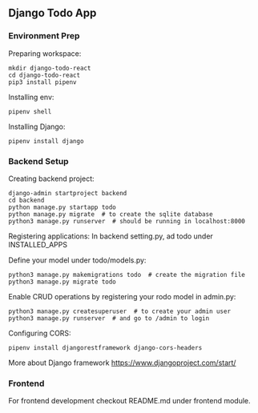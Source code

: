 ## Django Todo App

### Environment Prep

Preparing workspace:
```
mkdir django-todo-react
cd django-todo-react
pip3 install pipenv
```

Installing env:
```
pipenv shell
```

Installing Django:
```
pipenv install django
```

### Backend Setup

Creating backend project:
```
django-admin startproject backend
cd backend
python manage.py startapp todo
python manage.py migrate  # to create the sqlite database
python3 manage.py runserver  # should be running in localhost:8000
```

Registering applications:
In backend setting.py, ad todo under INSTALLED_APPS

Define your model under todo/models.py:
```
python3 manage.py makemigrations todo  # create the migration file
python3 manage.py migrate todo
```

Enable CRUD operations by registering your rodo model in admin.py:
```
python3 manage.py createsuperuser  # to create your admin user
python3 manage.py runserver  # and go to /admin to login
```

Configuring CORS:
```
pipenv install djangorestframework django-cors-headers
```

More about Django framework https://www.djangoproject.com/start/

### Frontend

For frontend development checkout README.md under frontend module.
